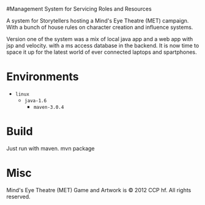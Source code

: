 #Management System for Servicing Roles and Resources 

A system for Storytellers hosting a Mind's Eye Theatre (MET) campaign.
With a bunch of house rules on character creation and influence systems.

Version one of the system was a mix of local java app and a web app with jsp and velocity. 
with a ms access database in the backend.
It is now time to space it up for the latest world of ever connected laptops and spartphones.



# Environments
* `linux`
    * `java-1.6`
        * `maven-3.0.4`
        
# Build
Just run with maven.
    mvn package
    
# Misc
Mind's Eye Theatre (MET) Game and Artwork is © 2012 CCP hf. All rights reserved.
